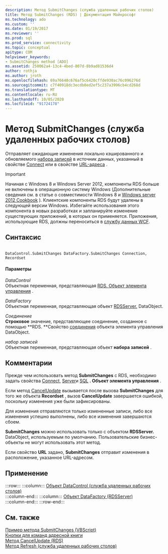 ```yaml
---
description: Метод SubmitChanges (служба удаленных рабочих столов)
title: Метод SubmitChanges (RDS) | Документация Майкрософт
ms.technology: ado
ms.custom: ''
ms.date: 01/19/2017
ms.reviewer: ''
ms.prod: sql
ms.prod_service: connectivity
ms.topic: conceptual
apitype: COM
helpviewer_keywords:
- SubmitChanges method [ADO]
ms.assetid: 250062a4-13c4-4bed-807d-8b9ad81536d4
author: rothja
ms.author: jroth
ms.openlocfilehash: 69a76648c676af5c6420cffde930ac76c096276d
ms.sourcegitcommit: c7f40918dc3ecdb0ed2ef5c237a3996cb4cd268d
ms.translationtype: MT
ms.contentlocale: ru-RU
ms.lasthandoff: 10/05/2020
ms.locfileid: "91724178"
---
```

# <a name="submitchanges-method-rds"></a>Метод SubmitChanges (служба удаленных рабочих столов)
Отправляет ожидающие изменения локально кэшированного и обновляемого [набора записей](../ado-api/recordset-object-ado.md) в источник данных, указанный в свойстве [Connect](./connect-property-rds.md) или в свойстве [URL-адреса](./url-property-rds.md) .  
  
> [!IMPORTANT]
>  Начиная с Windows 8 и Windows Server 2012, компоненты RDS больше не включены в операционную систему Windows (Дополнительные сведения см. в статье о совместимости Windows 8 и [Windows server 2012 Cookbook](https://www.microsoft.com/download/details.aspx?id=27416) ). Клиентские компоненты RDS будут удалены в следующей версии Windows. Избегайте использования этого компонента в новых разработках и запланируйте изменение существующих приложений, в которых он применяется. Приложения, использующие RDS, должны переноситься в [службу данных WCF](/dotnet/framework/wcf/).  
  
## <a name="syntax"></a>Синтаксис  
  
```  
  
DataControl.SubmitChanges DataFactory.SubmitChanges Connection, Recordset  
```  
  
#### <a name="parameters"></a>Параметры  
 *DataControl*  
 Объектная переменная, представляющая [RDS. Объект элемента управления](./datacontrol-object-rds.md) .  
  
 *DataFactory*  
 Объектная переменная, представляющая объект [RDSServer.](./datafactory-object-rdsserver.md) DataObject.  
  
 *Соединение*  
 **Строковое** значение, представляющее соединение, созданное с помощью **RDS. **Свойство [соединения](./connect-property-rds.md) объекта элемента управления DataObject.  
  
 *набор записей*  
 Объектная переменная, представляющая объект **набора записей** .  
  
## <a name="remarks"></a>Комментарии  
 Прежде чем использовать метод **SubmitChanges** с RDS, необходимо задать свойства [Connect](./connect-property-rds.md), [Server](./server-property-rds.md)и [SQL](./sql-property.md) **. Объект элемента управления** .  
  
 Если метод [CancelUpdate](./cancelupdate-method-rds.md) вызывается после вызова **SubmitChanges** для того же объекта **Recordset** , вызов **CancelUpdate** завершается ошибкой, поскольку изменения уже были зафиксированы.  
  
 Для изменения отправляются только измененные записи, либо все изменения успешно выполнены, либо все изменения завершаются сбоем.  
  
 **SubmitChanges** можно использовать только с объектом **RDSServer.** DataObject, используемым по умолчанию. Пользовательские бизнес-объекты не могут использовать этот метод.  
  
 Если свойство **URL** задано, **SubmitChanges** отправит изменения в расположение, указанное URL-адресом.  
  
## <a name="applies-to"></a>Применение  

:::row:::
    :::column:::
        [Объект DataControl (служба удаленных рабочих столов)](./datacontrol-object-rds.md)  
    :::column-end:::
    :::column:::
        [Объект DataFactory (RDSServer)](./datafactory-object-rdsserver.md)  
    :::column-end:::
:::row-end:::

## <a name="see-also"></a>См. также  
 [Пример метода SubmitChanges (VBScript)](./submitchanges-method-example-vbscript.md)   
 [Кнопки для команд адресной книги](../../guide/remote-data-service/address-book-command-buttons.md)   
 [Метод CancelUpdate (RDS)](./cancelupdate-method-rds.md)   
 [Метод Refresh (служба удаленных рабочих столов)](./refresh-method-rds.md)